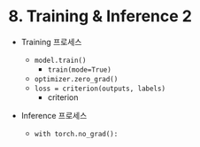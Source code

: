 # 8. Training & Inference 2

- Training 프로세스
  - `model.train()`
    - `train(mode=True)`
  - `optimizer.zero_grad()`
  - `loss = criterion(outputs, labels)`
    - criterion



- Inference 프로세스
  - `with torch.no_grad():`
